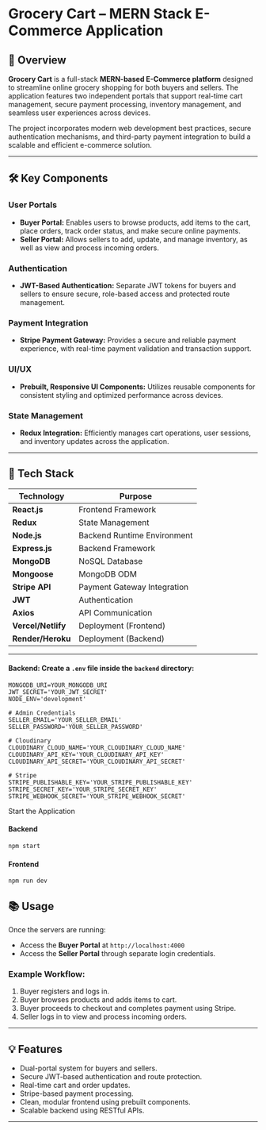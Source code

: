 # Grocery Cart – MERN Stack E-Commerce Application

## 📄 Overview

**Grocery Cart** is a full-stack **MERN-based E-Commerce platform** designed to streamline online grocery shopping for both buyers and sellers. The application features two independent portals that support real-time cart management, secure payment processing, inventory management, and seamless user experiences across devices.

The project incorporates modern web development best practices, secure authentication mechanisms, and third-party payment integration to build a scalable and efficient e-commerce solution.

---

## 🛠️ Key Components

### User Portals

* **Buyer Portal:** Enables users to browse products, add items to the cart, place orders, track order status, and make secure online payments.
* **Seller Portal:** Allows sellers to add, update, and manage inventory, as well as view and process incoming orders.

### Authentication

* **JWT-Based Authentication:** Separate JWT tokens for buyers and sellers to ensure secure, role-based access and protected route management.

### Payment Integration

* **Stripe Payment Gateway:** Provides a secure and reliable payment experience, with real-time payment validation and transaction support.

### UI/UX

* **Prebuilt, Responsive UI Components:** Utilizes reusable components for consistent styling and optimized performance across devices.

### State Management

* **Redux Integration:** Efficiently manages cart operations, user sessions, and inventory updates across the application.

---

## 🚀 Tech Stack

| Technology         | Purpose                     |
| ------------------ | --------------------------- |
| **React.js**       | Frontend Framework          |
| **Redux**          | State Management            |
| **Node.js**        | Backend Runtime Environment |
| **Express.js**     | Backend Framework           |
| **MongoDB**        | NoSQL Database              |
| **Mongoose**       | MongoDB ODM                 |
| **Stripe API**     | Payment Gateway Integration |
| **JWT**            | Authentication              |
| **Axios**          | API Communication           |
| **Vercel/Netlify** | Deployment (Frontend)       |
| **Render/Heroku**  | Deployment (Backend)        |

---

#### Backend: Create a `.env` file inside the `backend` directory:

```env
MONGODB_URI=YOUR_MONGODB_URI
JWT_SECRET='YOUR_JWT_SECRET'
NODE_ENV='development'

# Admin Credentials
SELLER_EMAIL='YOUR_SELLER_EMAIL'
SELLER_PASSWORD='YOUR_SELLER_PASSWORD'

# Cloudinary
CLOUDINARY_CLOUD_NAME='YOUR_CLOUDINARY_CLOUD_NAME'
CLOUDINARY_API_KEY='YOUR_CLOUDINARY_API_KEY'
CLOUDINARY_API_SECRET='YOUR_CLOUDINARY_API_SECRET'

# Stripe
STRIPE_PUBLISHABLE_KEY='YOUR_STRIPE_PUBLISHABLE_KEY'
STRIPE_SECRET_KEY='YOUR_STRIPE_SECRET_KEY'
STRIPE_WEBHOOK_SECRET='YOUR_STRIPE_WEBHOOK_SECRET'
```

Start the Application

#### Backend

```bash
npm start
```

#### Frontend

```bash
npm run dev
```

## 📚 Usage

Once the servers are running:

* Access the **Buyer Portal** at `http://localhost:4000`
* Access the **Seller Portal** through separate login credentials.

### Example Workflow:

1. Buyer registers and logs in.
2. Buyer browses products and adds items to cart.
3. Buyer proceeds to checkout and completes payment using Stripe.
4. Seller logs in to view and process incoming orders.

---

## 💡 Features

* Dual-portal system for buyers and sellers.
* Secure JWT-based authentication and route protection.
* Real-time cart and order updates.
* Stripe-based payment processing.
* Clean, modular frontend using prebuilt components.
* Scalable backend using RESTful APIs.

---
